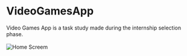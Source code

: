 # VideoGamesApp
Video Games App is a task study made during the internship selection phase.
<br>
<br>
![Home Screem](https://user-images.githubusercontent.com/44005768/145639572-82e81ae1-d085-4f48-b35b-ca5b2200660e.png)
